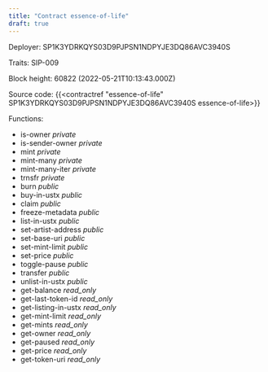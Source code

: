 ```yaml
---
title: "Contract essence-of-life"
draft: true
---
```

Deployer: SP1K3YDRKQYS03D9PJPSN1NDPYJE3DQ86AVC3940S

Traits:
SIP-009 



Block height: 60822 (2022-05-21T10:13:43.000Z)

Source code: {{<contractref "essence-of-life" SP1K3YDRKQYS03D9PJPSN1NDPYJE3DQ86AVC3940S essence-of-life>}}

Functions:

* is-owner _private_
* is-sender-owner _private_
* mint _private_
* mint-many _private_
* mint-many-iter _private_
* trnsfr _private_
* burn _public_
* buy-in-ustx _public_
* claim _public_
* freeze-metadata _public_
* list-in-ustx _public_
* set-artist-address _public_
* set-base-uri _public_
* set-mint-limit _public_
* set-price _public_
* toggle-pause _public_
* transfer _public_
* unlist-in-ustx _public_
* get-balance _read_only_
* get-last-token-id _read_only_
* get-listing-in-ustx _read_only_
* get-mint-limit _read_only_
* get-mints _read_only_
* get-owner _read_only_
* get-paused _read_only_
* get-price _read_only_
* get-token-uri _read_only_
